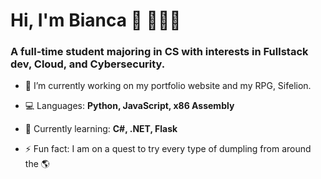 <h1>Hi, I'm Bianca 👋 👩🏽‍💻</h1>
<h3>A full-time student majoring in CS with interests in Fullstack dev, Cloud, and Cybersecurity.</h3>

- 🔭 I’m currently working on my portfolio website and my RPG, Sifelion.

- 💻 Languages: **Python, JavaScript, x86 Assembly**

- 🌱 Currently learning: **C#, .NET, Flask**

- ⚡ Fun fact: I am on a quest to try every type of dumpling from around the 🌎

